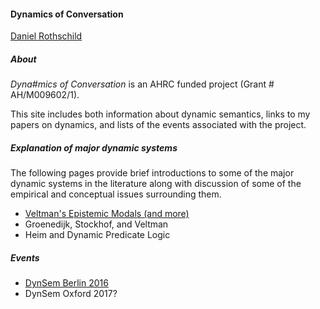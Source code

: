 

#### Dynamics of Conversation 

[Daniel Rothschild](http://danielrothschild.com/)


##### About

_Dyna#mics of Conversation_ is an AHRC funded project (Grant # AH/M009602/1).

This site includes both information about dynamic semantics, links to my papers on dynamics, and lists of the events associated with the project.




##### Explanation of major dynamic systems

The following pages provide brief introductions to some of the major dynamic systems in the literature along with discussion of some of the empirical and conceptual issues surrounding them.

- [Veltman's Epistemic Modals (and more)](veltman.html) 
- Groenedijk, Stockhof, and Veltman
- Heim and Dynamic Predicate Logic



##### Events

- [DynSem Berlin 2016](http://www.zas.gwz-berlin.de/workshop_dynsem.html)
- DynSem Oxford 2017?

